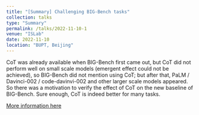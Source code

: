 ```yaml
---
title: "[Summary] Challenging BIG-Bench tasks"
collection: talks
type: "Summary"
permalink: /talks/2022-11-10-1
venue: "ISLab"
date: 2022-11-10
location: "BUPT, Beijing"
---
```

CoT was already available when BIG-Bench first came out, but CoT did not perform well on small scale models (emergent effect could not be achieved), so BIG-Bench did not mention using CoT; but after that, PaLM / Davinci-002 / code-davinvi-002 and other larger scale models appeared. So there was a motivation to verify the effect of CoT on the new baseline of BIG-Bench. Sure enough, CoT is indeed better for many tasks.

[More information here](https://www.yuque.com/liujiarun-kfs4n/blblwd/razez4?singleDoc)
